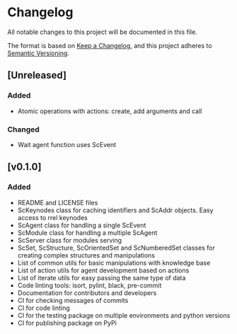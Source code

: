 # Changelog
All notable changes to this project will be documented in this file.

The format is based on [Keep a Changelog](https://keepachangelog.com/en/1.0.0/),
and this project adheres to [Semantic Versioning](https://semver.org/spec/v2.0.0.html).

## [Unreleased]
### Added
- Atomic operations with actions: create, add arguments and call
### Changed
- Wait agent function uses ScEvent

## [v0.1.0]
### Added
- README and LICENSE files
- ScKeynodes class for caching identifiers and ScAddr objects. Easy access to rrel keynodes
- ScAgent class for handling a single ScEvent
- ScModule class for handling a multiple ScAgent
- ScServer class for modules serving
- ScSet, ScStructure, ScOrientedSet and ScNumberedSet classes for creating complex structures and manipulations
- List of common utils for basic manipulations with knowledge base
- List of action utils for agent development based on actions
- List of iterate utils for easy passing the same type of data
- Code linting tools: isort, pylint, black, pre-commit
- Documentation for contributors and developers
- CI for checking messages of commits
- CI for code linting
- CI for the testing package on multiple environments and python versions
- CI for publishing package on PyPi
